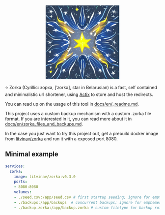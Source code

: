 <p align="center">
<img src="./docs/img/logo.jpeg" alt="logo" width="240"/>
</p>

⭐ Zorka (Cyrillic: зорка, [ˈzorkə], star in Belarusian) is a fast, self contained and minimalistic url shortener, using [Actix](https://actix.rs/) to store and host the redirects.

You can read up on the usage of this tool in [docs/en/_readme.md](/docs/en/_readme.md).

This project uses a custom backup mechanism with a custom .zorka file format. If you are interested in it, you can read more about it in [docs/en/zorka_files_and_backups.md](/docs/en/zorka_files_and_backups.md).

In the case you just want to try this project out, get a prebuild docker image from [litvinav/zorka](https://hub.docker.com/r/litvinav/zorka) and run it with a exposed port 8080.

## Minimal example

```yaml
services:
  zorka:
    image: litvinav/zorka:v0.3.0
    ports:
    - 8080:8080
    volumes:
    - ./seed.csv:/app/seed.csv # first startup seeding; ignore for empty launch
    - ./backups:/app/backups  # concurrent backups; ignore for emphemeral storage
    - ./backup.zorka:/app/backup.zorka # custom filetype for backup rotation; ignore for emphemeral storage
```